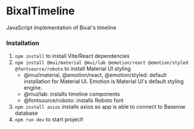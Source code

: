 # BixalTimeline
JavaScript implementation of Bixal's timeline

### Installation
1. ```npm install``` to install Vite/React dependencies
2. ```npm install @mui/material @mui/lab @emotion/react @emotion/styled @fontsource/roboto``` to install Material UI styling
    - @mui/material, @emotion/react, @emotion/styled: default installation for Material UI. Emotion is Material UI's default styling engine.
    - @mui/lab: installs timeline components
    - @fontsource/roboto: installs Roboto font
3. ```npm install axios``` installs axios so app is able to connect to Baserow database
4. ```npm run dev``` to start project!

